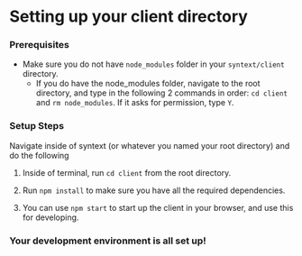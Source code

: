 # Setting up your client directory

### Prerequisites
- Make sure you do not have `node_modules` folder in your `syntext/client` directory.
    - If you do have the node_modules folder, navigate to the root directory, and type in the following 2 commands in order: `cd client` and `rm node_modules`. If it asks for permission, type `Y`.

### Setup Steps
Navigate inside of syntext (or whatever you named your root directory) and do the following

1. Inside of terminal, run `cd client` from the root directory.

2. Run `npm install` to make sure you have all the required dependencies.

3. You can use `npm start` to start up the client in your browser, and use this for developing.

### Your development environment is all set up!